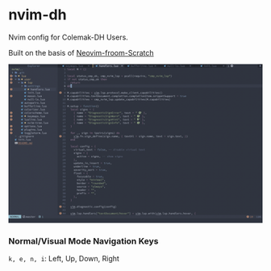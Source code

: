 # nvim-dh
Nvim config for Colemak-DH Users.

Built on the basis of [Neovim-froom-Scratch](https://github.com/LunarVim/Neovim-from-scratch)

![nvim-dh](nvim-dh.png)

### Normal/Visual Mode Navigation Keys

```k, e, n, i```: Left, Up, Down, Right

